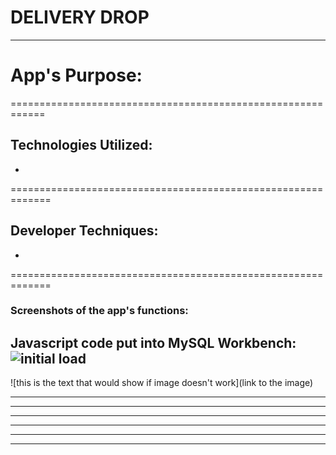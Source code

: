 # DELIVERY DROP

------------------------------------------------------------

# App's Purpose:

============================================================

## Technologies Utilized:
- 
=============================================================

## Developer Techniques:
- 


=============================================================


 ### Screenshots of the app's functions:

Javascript code put into MySQL Workbench:
![initial load](/README/screenshot_1.jpg)
--------------------------------------------------------------

![this is the text that would show if image doesn't work](link to the image)



--------------------------------------------------------------

--------------------------------------------------------------

--------------------------------------------------------------

--------------------------------------------------------------

--------------------------------------------------------------

--------------------------------------------------------------

